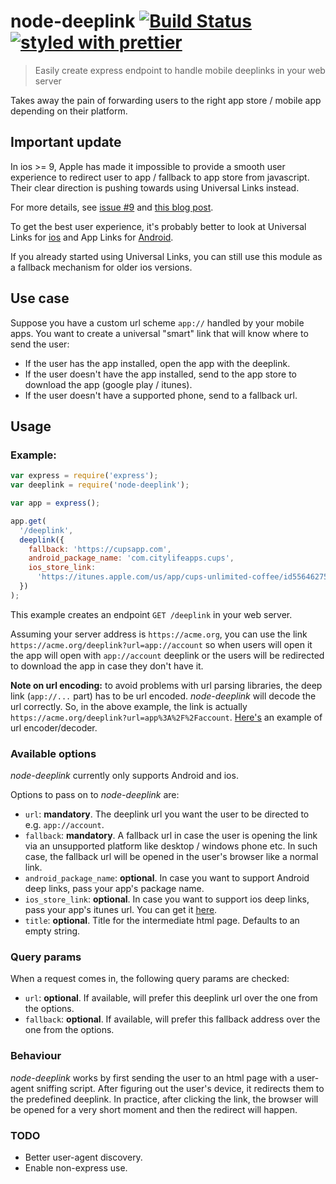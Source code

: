 # node-deeplink [![Build Status](https://travis-ci.org/mderazon/node-deeplink.svg?branch=master)](https://travis-ci.org/mderazon/node-deeplink) [![styled with prettier](https://img.shields.io/badge/styled_with-prettier-ff69b4.svg)](https://github.com/prettier/prettier)

> Easily create express endpoint to handle mobile deeplinks in your web server

Takes away the pain of forwarding users to the right app store / mobile app depending on their platform.

## Important update

In ios >= 9, Apple has made it impossible to provide a smooth user experience to redirect user to app / fallback to app store from javascript. Their clear direction is pushing towards using Universal Links instead.

For more details, see [issue #9](https://github.com/mderazon/node-deeplink/issues/9) and [this blog post](http://email.branch.io/ios-9.2-release-important-announcement).

To get the best user experience, it's probably better to look at Universal Links for [ios](https://developer.apple.com/library/ios/documentation/General/Conceptual/AppSearch/UniversalLinks.html#//apple_ref/doc/uid/TP40016308-CH12) and App Links for [Android](http://developer.android.com/training/app-links/index.html).

If you already started using Universal Links, you can still use this module as a fallback mechanism for older ios versions.

## Use case

Suppose you have a custom url scheme `app://` handled by your mobile apps. You want to create a universal "smart" link that will know where to send the user:

- If the user has the app installed, open the app with the deeplink.
- If the user doesn't have the app installed, send to the app store to download the app (google play / itunes).
- If the user doesn't have a supported phone, send to a fallback url.

## Usage

### Example:

```js
var express = require('express');
var deeplink = require('node-deeplink');

var app = express();

app.get(
  '/deeplink',
  deeplink({
    fallback: 'https://cupsapp.com',
    android_package_name: 'com.citylifeapps.cups',
    ios_store_link:
      'https://itunes.apple.com/us/app/cups-unlimited-coffee/id556462755?mt=8&uo=4',
  })
);
```

This example creates an endpoint `GET /deeplink` in your web server.

Assuming your server address is `https://acme.org`, you can use the link `https://acme.org/deeplink?url=app://account` so when users will open it the app will open with `app://account` deeplink or the users will be redirected to download the app in case they don't have it.

**Note on url encoding:** to avoid problems with url parsing libraries, the deep link (`app://...` part) has to be url encoded. _node-deeplink_ will decode the url correctly. So, in the above example, the link is actually `https://acme.org/deeplink?url=app%3A%2F%2Faccount`. [Here's](http://meyerweb.com/eric/tools/dencoder/) an example of url encoder/decoder.

### Available options

_node-deeplink_ currently only supports Android and ios.

Options to pass on to _node-deeplink_ are:

- `url`: **mandatory**. The deeplink url you want the user to be directed to e.g. `app://account`.
- `fallback`: **mandatory**. A fallback url in case the user is opening the link via an unsupported platform like desktop / windows phone etc. In such case, the fallback url will be opened in the user's browser like a normal link.
- `android_package_name`: **optional**. In case you want to support Android deep links, pass your app's package name.
- `ios_store_link`: **optional**. In case you want to support ios deep links, pass your app's itunes url. You can get it [here](https://linkmaker.itunes.apple.com/us/).
- `title`: **optional**. Title for the intermediate html page. Defaults to an empty string.

### Query params

When a request comes in, the following query params are checked:

- `url`: **optional**. If available, will prefer this deeplink url over the one from the options.
- `fallback`: **optional**. If available, will prefer this fallback address over the one from the options.

### Behaviour

_node-deeplink_ works by first sending the user to an html page with a user-agent sniffing script. After figuring out the user's device, it redirects them to the predefined deeplink. In practice, after clicking the link, the browser will be opened for a very short moment and then the redirect will happen.

### TODO

- Better user-agent discovery.
- Enable non-express use.
